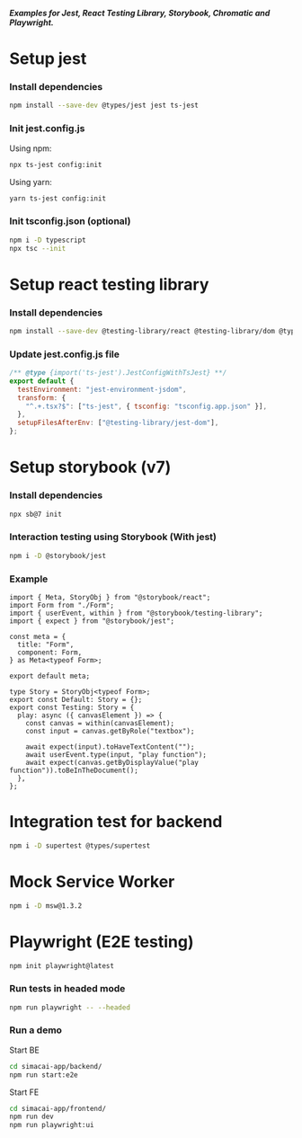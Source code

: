 **_Examples for Jest, React Testing Library, Storybook, Chromatic and Playwright._**

# Setup jest

### Install dependencies

```bash
npm install --save-dev @types/jest jest ts-jest
```

### Init jest.config.js

Using npm:

```bash
npx ts-jest config:init
```

Using yarn:

```bash
yarn ts-jest config:init
```

### Init tsconfig.json (optional)

```bash
npm i -D typescript
npx tsc --init
```

# Setup react testing library

### Install dependencies

```bash
npm install --save-dev @testing-library/react @testing-library/dom @types/react @types/react-dom @testing-library/jest-dom @testing-library/user-event
```

### Update jest.config.js file

```js
/** @type {import('ts-jest').JestConfigWithTsJest} **/
export default {
  testEnvironment: "jest-environment-jsdom",
  transform: {
    "^.+.tsx?$": ["ts-jest", { tsconfig: "tsconfig.app.json" }],
  },
  setupFilesAfterEnv: ["@testing-library/jest-dom"],
};
```

# Setup storybook (v7)

### Install dependencies

```bash
npx sb@7 init
```

### Interaction testing using Storybook (With jest)

```bash
npm i -D @storybook/jest
```

### Example

```tsx
import { Meta, StoryObj } from "@storybook/react";
import Form from "./Form";
import { userEvent, within } from "@storybook/testing-library";
import { expect } from "@storybook/jest";

const meta = {
  title: "Form",
  component: Form,
} as Meta<typeof Form>;

export default meta;

type Story = StoryObj<typeof Form>;
export const Default: Story = {};
export const Testing: Story = {
  play: async ({ canvasElement }) => {
    const canvas = within(canvasElement);
    const input = canvas.getByRole("textbox");

    await expect(input).toHaveTextContent("");
    await userEvent.type(input, "play function");
    await expect(canvas.getByDisplayValue("play function")).toBeInTheDocument();
  },
};
```

# Integration test for backend

```bash
npm i -D supertest @types/supertest
```

# Mock Service Worker

```bash
npm i -D msw@1.3.2
```

# Playwright (E2E testing)

```bash
npm init playwright@latest
```

### Run tests in headed mode

```bash
npm run playwright -- --headed
```

### Run a demo

Start BE

```bash
cd simacai-app/backend/
npm run start:e2e
```

Start FE

```bash
cd simacai-app/frontend/
npm run dev
npm run playwright:ui
```
